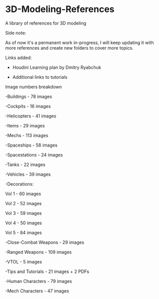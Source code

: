 # 3D-Modeling-References
A library of references for 3D modeling

Side note:

As of now it's a permanent work in-progress, I will keep updating it with more references and create new folders to cover more topics.

Links added:

- Houdini Learning plan by Dmitry Ryabchuk

- Additional links to tutorials

Image numbers breakdown

-Buildings - 78 images

-Cockpits - 16 images

-Helicopters - 41 images

-Items - 29 images

-Mechs - 113 images

-Spaceships - 58 images

-Spacestations - 24 images

-Tanks - 22 images

-Vehicles - 39 images

-Decorations:

Vol 1 - 60 images

Vol 2 - 52 images

Vol 3 - 59 images

Vol 4 - 50 images

Vol 5 - 84 images

-Close-Combat Weapons - 29 images

-Ranged Weapons - 109 images

-VTOL - 5 images

-Tips and Tutorials - 21 images + 2 PDFs

-Human Characters - 79 images

-Mech Characters - 47 images
